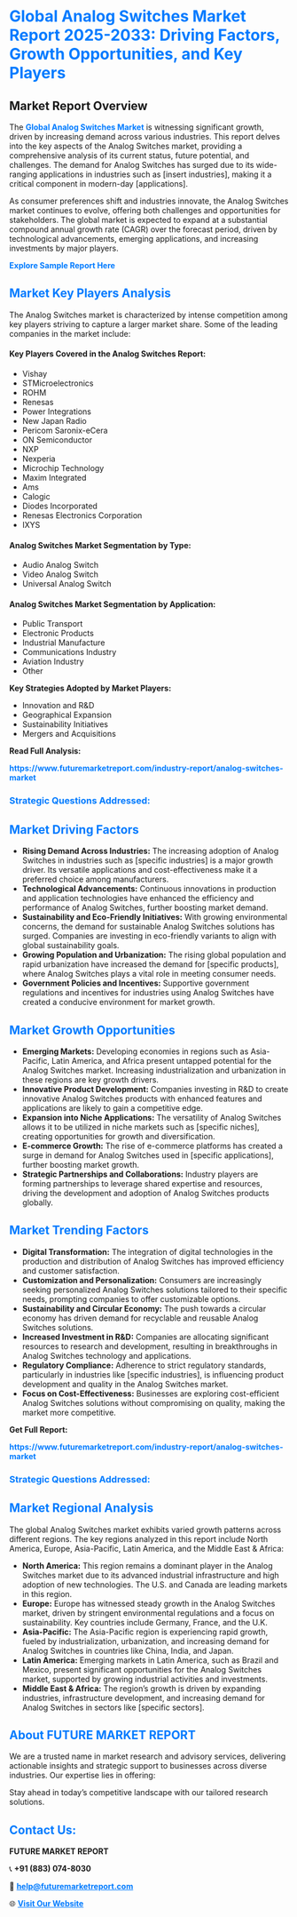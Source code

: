 <h1 style="color: #007BFF;">Global Analog Switches Market Report 2025-2033: Driving Factors, Growth Opportunities, and Key Players</h1>

<section id="overview">
<h2>Market Report Overview</h2>
<p>The <a href="https://www.futuremarketreport.com/industry-report/analog-switches-market" style="color: #007BFF; text-decoration: none;"><strong>Global Analog Switches Market</strong></a> is witnessing significant growth, driven by increasing demand across various industries. This report delves into the key aspects of the Analog Switches market, providing a comprehensive analysis of its current status, future potential, and challenges. The demand for Analog Switches has surged due to its wide-ranging applications in industries such as [insert industries], making it a critical component in modern-day [applications].</p>
<p>As consumer preferences shift and industries innovate, the Analog Switches market continues to evolve, offering both challenges and opportunities for stakeholders. The global market is expected to expand at a substantial compound annual growth rate (CAGR) over the forecast period, driven by technological advancements, emerging applications, and increasing investments by major players.</p>
</section>

<section id="overview">
<p><a href="https://www.futuremarketreport.com/request-sample/reportId=52477" style="color: #007BFF; text-decoration: none;"><strong>Explore Sample Report Here</strong></a></p>
</section>

<section id="key-players">
<h2 style="color: #007BFF;">Market Key Players Analysis</h2>
<p>The Analog Switches market is characterized by intense competition among key players striving to capture a larger market share. Some of the leading companies in the market include:</p>
<h4>Key Players Covered in the Analog Switches Report:</h4>
<ul><li>Vishay</li><li>STMicroelectronics</li><li>ROHM</li><li>Renesas</li><li>Power Integrations</li><li>New Japan Radio</li><li>Pericom Saronix-eCera</li><li>ON Semiconductor</li><li>NXP</li><li>Nexperia</li><li>Microchip Technology</li><li>Maxim Integrated</li><li>Ams</li><li>Calogic</li><li>Diodes Incorporated</li><li>Renesas Electronics Corporation</li><li>IXYS</li></ul>
<h4>Analog Switches Market Segmentation by Type:</h4>
<ul><li>Audio Analog Switch</li><li>Video Analog Switch</li><li>Universal Analog Switch</li></ul>

<h4>Analog Switches Market Segmentation by Application:</h4>
<ul><li>Public Transport</li><li>Electronic Products</li><li>Industrial Manufacture</li><li>Communications Industry</li><li>Aviation Industry</li><li>Other</li></ul>
<p><strong>Key Strategies Adopted by Market Players:</strong></p>
<ul>
<li>Innovation and R&D</li>
<li>Geographical Expansion</li>
<li>Sustainability Initiatives</li>
<li>Mergers and Acquisitions</li>
</ul>
</section>

<section>
<p><strong>Read Full Analysis: </strong></p><a href="https://www.futuremarketreport.com/industry-report/analog-switches-market" style="color: #007BFF; text-decoration: none;"><strong>https://www.futuremarketreport.com/industry-report/analog-switches-market</strong></a>
<h3 style="color: #007BFF;">Strategic Questions Addressed:</h3>
</section>

<section id="driving-factors">
<h2 style="color: #007BFF;">Market Driving Factors</h2>
<ul>
<li><strong>Rising Demand Across Industries:</strong> The increasing adoption of Analog Switches in industries such as [specific industries] is a major growth driver. Its versatile applications and cost-effectiveness make it a preferred choice among manufacturers.</li>
<li><strong>Technological Advancements:</strong> Continuous innovations in production and application technologies have enhanced the efficiency and performance of Analog Switches, further boosting market demand.</li>
<li><strong>Sustainability and Eco-Friendly Initiatives:</strong> With growing environmental concerns, the demand for sustainable Analog Switches solutions has surged. Companies are investing in eco-friendly variants to align with global sustainability goals.</li>
<li><strong>Growing Population and Urbanization:</strong> The rising global population and rapid urbanization have increased the demand for [specific products], where Analog Switches plays a vital role in meeting consumer needs.</li>
<li><strong>Government Policies and Incentives:</strong> Supportive government regulations and incentives for industries using Analog Switches have created a conducive environment for market growth.</li>
</ul>
</section>

<section id="growth-opportunities">
<h2 style="color: #007BFF;">Market Growth Opportunities</h2>
<ul>
<li><strong>Emerging Markets:</strong> Developing economies in regions such as Asia-Pacific, Latin America, and Africa present untapped potential for the Analog Switches market. Increasing industrialization and urbanization in these regions are key growth drivers.</li>
<li><strong>Innovative Product Development:</strong> Companies investing in R&D to create innovative Analog Switches products with enhanced features and applications are likely to gain a competitive edge.</li>
<li><strong>Expansion into Niche Applications:</strong> The versatility of Analog Switches allows it to be utilized in niche markets such as [specific niches], creating opportunities for growth and diversification.</li>
<li><strong>E-commerce Growth:</strong> The rise of e-commerce platforms has created a surge in demand for Analog Switches used in [specific applications], further boosting market growth.</li>
<li><strong>Strategic Partnerships and Collaborations:</strong> Industry players are forming partnerships to leverage shared expertise and resources, driving the development and adoption of Analog Switches products globally.</li>
</ul>
</section>

<section id="trending-factors">
<h2 style="color: #007BFF;">Market Trending Factors</h2>
<ul>
<li><strong>Digital Transformation:</strong> The integration of digital technologies in the production and distribution of Analog Switches has improved efficiency and customer satisfaction.</li>
<li><strong>Customization and Personalization:</strong> Consumers are increasingly seeking personalized Analog Switches solutions tailored to their specific needs, prompting companies to offer customizable options.</li>
<li><strong>Sustainability and Circular Economy:</strong> The push towards a circular economy has driven demand for recyclable and reusable Analog Switches solutions.</li>
<li><strong>Increased Investment in R&D:</strong> Companies are allocating significant resources to research and development, resulting in breakthroughs in Analog Switches technology and applications.</li>
<li><strong>Regulatory Compliance:</strong> Adherence to strict regulatory standards, particularly in industries like [specific industries], is influencing product development and quality in the Analog Switches market.</li>
<li><strong>Focus on Cost-Effectiveness:</strong> Businesses are exploring cost-efficient Analog Switches solutions without compromising on quality, making the market more competitive.</li>
</ul>
</section>

<section>
<p><strong>Get Full Report: </strong></p><a href="https://www.futuremarketreport.com/industry-report/analog-switches-market" style="color: #007BFF; text-decoration: none;"><strong>https://www.futuremarketreport.com/industry-report/analog-switches-market</strong></a>
<h3 style="color: #007BFF;">Strategic Questions Addressed:</h3>
</section>


<section id="regional-analysis">
<h2 style="color: #007BFF;">Market Regional Analysis</h2>
<p>The global Analog Switches market exhibits varied growth patterns across different regions. The key regions analyzed in this report include North America, Europe, Asia-Pacific, Latin America, and the Middle East & Africa:</p>
<ul>
<li><strong>North America:</strong> This region remains a dominant player in the Analog Switches market due to its advanced industrial infrastructure and high adoption of new technologies. The U.S. and Canada are leading markets in this region.</li>
<li><strong>Europe:</strong> Europe has witnessed steady growth in the Analog Switches market, driven by stringent environmental regulations and a focus on sustainability. Key countries include Germany, France, and the U.K.</li>
<li><strong>Asia-Pacific:</strong> The Asia-Pacific region is experiencing rapid growth, fueled by industrialization, urbanization, and increasing demand for Analog Switches in countries like China, India, and Japan.</li>
<li><strong>Latin America:</strong> Emerging markets in Latin America, such as Brazil and Mexico, present significant opportunities for the Analog Switches market, supported by growing industrial activities and investments.</li>
<li><strong>Middle East & Africa:</strong> The region’s growth is driven by expanding industries, infrastructure development, and increasing demand for Analog Switches in sectors like [specific sectors].</li>
</ul>
</section>

<footer>
<h2 style="color: #007BFF;">About FUTURE MARKET REPORT</h2>
<p>We are a trusted name in market research and advisory services, delivering actionable insights and strategic support to businesses across diverse industries. Our expertise lies in offering:</p>

<p>Stay ahead in today’s competitive landscape with our tailored research solutions.</p>

<h2 style="color: #007BFF;">Contact Us:</h2>
<p><strong>FUTURE MARKET REPORT</strong></p>
<p>📞 <strong>+91 (883) 074-8030</strong></p>
<p>📧 <strong><a href="mailto:help@futuremarketreport.com" style="color: #007BFF;">help@futuremarketreport.com</a></strong></p>
<p>🌐 <strong><a href="https://www.futuremarketreport.com/" style="color: #007BFF;">Visit Our Website</a></strong></p>
</footer>